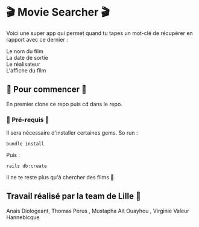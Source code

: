 # 🎬  Movie Searcher 🎬

Voici une super app qui permet quand tu tapes un mot-clé de récupérer en rapport avec ce dernier :

Le nom du film <br/>
La date de sortie <br/>
Le réalisateur <br/>
L'affiche du film


## 🐣 Pour commencer 🐣

En premier clone ce repo puis cd dans le repo.

### 🔧 Pré-requis 🔧

Il sera nécessaire d'installer certaines gems. So run :

```
bundle install
```

Puis :

```
rails db:create
```
Il ne te reste plus qu'à chercher des films 🤗

## Travail réalisé par la team de Lille 🍻

Anais Diologeant, Thomas Perus , Mustapha Ait Ouayhou , Virginie Valeur Hannebicque
